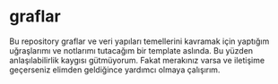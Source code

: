# graflar
Bu repository graflar ve veri yapıları temellerini kavramak için yaptığım uğraşlarımı ve notlarımı tutacağım bir template aslında. Bu yüzden anlaşılabilirlik kaygısı gütmüyorum. Fakat merakınız varsa ve iletişime geçerseniz elimden geldiğince yardımcı olmaya çalışırım.
